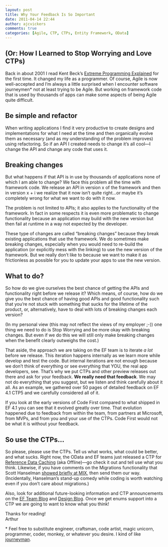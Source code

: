 ```yaml
---
layout: post
title: Why Your Feedback Is So Important
date: 2011-04-14 22:44
author: ajcvickers
comments: true
categories: [Agile, CTP, CTPs, Entity Framework, OData]
---
```

<h2>(Or: How I Learned to Stop Worrying and Love CTPs)</h2>  <p>Back in about 2001 I read Kent Beck’s <a href="http://www.amazon.com/Extreme-Programming-Explained-Embrace-Change/dp/0321278658/ref=sr_1_1?ie=UTF8&amp;qid=1302842370&amp;sr=8-1">Extreme Programming Explained</a> for the first time. It changed my life as a programmer. Of course, Agile is now well-accepted and I’m always a little surprised when I encounter software journeymen* not at least trying to be Agile. But working on framework code that is used by thousands of apps can make some aspects of being Agile quite difficult.</p><!--more--><h2>Be simple and refactor</h2>  <p>When writing applications I find it very productive to create designs and implementations for what I need at the time and then organically evolve them as necessary (and as my understanding of the problem improves) using refactoring. So if an API I created needs to change it’s all cool—I change the API and change any code that uses it.</p>  <h2>Breaking changes</h2>  <p>But what happens if that API is in use by thousands of applications none of which I am able to change? We face this problem all the time with framework code. We release an API in version x of the framework and then in version x + i we realize that it now isn’t quite right…or maybe it’s completely wrong for what we want to do with it now.</p>  <p>The problem is not limited to APIs; it also applies to the functionality of the framework. In fact in some respects it is even more problematic to change functionality because an application may build with the new version but then fail at runtime in a way not expected by the developer.</p>  <p>These type of changes are called “breaking changes” because they break existing applications that use the framework. We do sometimes make breaking changes, especially when you would need to re-build the application (or explicitly mess with the linking) to use the new version of the framework. But we really don’t like to because we want to make it as frictionless as possible for you to update your apps to use the new version.</p>  <h2>What to do?</h2>  <p>So how do we give ourselves the best chance of getting the APIs and functionality right before we release it? Which means, of course, how do we give you the best chance of having good APIs and good functionality such that you’re not stuck with something that sucks for the lifetime of the product, or, alternatively, have to deal with lots of breaking changes each version?</p>  <p>(In my personal view (this may not reflect the views of my employer ;-)) one thing we need to do is Stop Worrying and be more okay with breaking changes. But even if we do this we will still only make breaking changes when the benefit clearly outweighs the cost.)</p>  <p>That aside, the approach we are taking on the EF team is to iterate <em>a lot </em>before we release. This iteration happens internally as we learn more while develop and test the code. But internal iterations are not enough because we don’t think of everything or see everything that YOU, the real app developers, see. That’s why we put CTPs and other preview releases out there and ask for your feedback. <strong>We really need that feedback</strong>. We may not do everything that you suggest, but we listen and think carefully about it all. As an example, we gathered over 50 pages of detailed feedback on EF 4.1 CTP5 and we carefully considered all of it.</p>  <p>If you look at the early versions of Code First compared to what shipped in EF 4.1 you can see that it evolved greatly over time. That evolution happened due to feedback from within the team, from partners at Microsoft, from MVPs, and from you and your use of the CTPs. Code First would not be what it is without your feedback.</p>  <h2>So use the CTPs…</h2>  <p>So please, please use the CTPs. Tell us what works, what could be better, and what sucks. Right now, the OData and EF teams just released a CTP for <a href="http://blogs.msdn.com/b/astoriateam/archive/2011/04/13/reference-data-caching-walkthrough.aspx">Reference Data Caching</a> (aka Offline)—go check it out and tell use what you think. Likewise, if you have comments on the Migrations functionality that Scott Hanselman <a href="http://channel9.msdn.com/events/mix/mix11/FRM02">showed briefly at MIX</a>, then send them our way. (Incidentally, Hanselman’s stand-up comedy while coding is worth watching even if you don’t care about migrations.)</p>  <p>Also, look for additional future-looking information and CTP announcements on the <a href="http://blogs.msdn.com/b/adonet/">EF Team Blog</a> and <a href="http://blogs.msdn.com/b/efdesign/">Design Blog</a>. Once we get enums support into a CTP we are going to want to know what you think!</p>  <p>Thanks for reading!   <br />Arthur</p>  <p>* Feel free to substitute engineer, craftsman, code artist, magic unicorn, programmer, coder, monkey, or whatever you desire. I kind of like <a href="http://en.wikipedia.org/wiki/Journeyman">journeyman</a>.</p>
